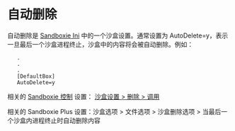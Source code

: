 # 自动删除

自动删除是 [Sandboxie Ini](SandboxieIni.md) 中的一个沙盒设置。通常设置为 AutoDelete=y，表示一旦最后一个沙盒进程终止，沙盒中的内容将会被自动删除。例如：
```
   .
   .
   .
   [DefaultBox]
   AutoDelete=y
```

相关的 [Sandboxie 控制](SandboxieControl.md) 设置： [沙盒设置 > 删除 > 调用](DeleteSettings.md#invocation)

相关的 Sandboxie Plus 设置：沙盒选项 > 文件选项 > 沙盒删除选项 > 当最后一个沙盒内进程终止时自动删除内容